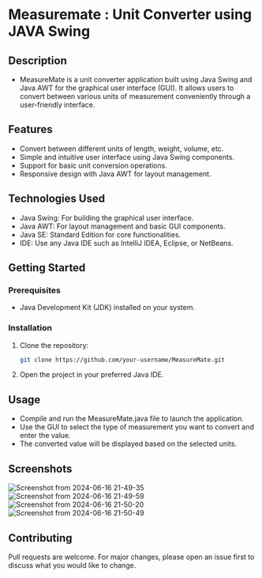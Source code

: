 # Measuremate : Unit Converter using JAVA Swing
## Description
- MeasureMate is a unit converter application built using Java Swing and Java AWT for the graphical user interface (GUI). It allows users to convert between various units of measurement conveniently through a user-friendly interface.

## Features

- Convert between different units of length, weight, volume, etc.
- Simple and intuitive user interface using Java Swing components.
- Support for basic unit conversion operations.
- Responsive design with Java AWT for layout management.

## Technologies Used

- Java Swing: For building the graphical user interface.
- Java AWT: For layout management and basic GUI components.
- Java SE: Standard Edition for core functionalities.
- IDE: Use any Java IDE such as IntelliJ IDEA, Eclipse, or NetBeans.

## Getting Started

### Prerequisites

- Java Development Kit (JDK) installed on your system.

### Installation

1. Clone the repository:
   ```bash
   git clone https://github.com/your-username/MeasureMate.git
2. Open the project in your preferred Java IDE.
   
## Usage
- Compile and run the MeasureMate.java file to launch the application.
- Use the GUI to select the type of measurement you want to convert and enter the value.
- The converted value will be displayed based on the selected units.

## Screenshots
![Screenshot from 2024-06-16 21-49-35](https://github.com/Utsav-7/MeasureMate---Unit_Converter/assets/98468952/f0bc0071-3ab6-49c0-9ded-4808d1087651)
![Screenshot from 2024-06-16 21-49-59](https://github.com/Utsav-7/MeasureMate---Unit_Converter/assets/98468952/56310961-0c55-47ed-9f9a-c6743784aea3)
![Screenshot from 2024-06-16 21-50-20](https://github.com/Utsav-7/MeasureMate---Unit_Converter/assets/98468952/aea462c0-6730-4d59-9ad7-0b21515206b9)
![Screenshot from 2024-06-16 21-50-49](https://github.com/Utsav-7/MeasureMate---Unit_Converter/assets/98468952/33e4c0ae-2b31-47f3-8c9f-e1b77846d96f)



## Contributing
Pull requests are welcome. For major changes, please open an issue first to discuss what you would like to change.

